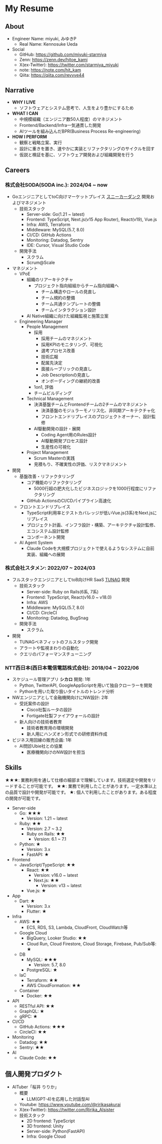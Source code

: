 # My Resume
## About
- Engineer Name: miyuki, みゆきP
  - Real Name: Kennosuke Ueda
- Social
  - GitHub: https://github.com/miyuki-starmiya
  - Zenn: https://zenn.dev/hitoe_kami
  - X(ex-Twitter): https://twitter.com/starmiya_miyuki
  - note: https://note.com/hit_kam
  - Qiita: https://qiita.com/revvve44

## Narrative
- **WHY I LIVE**
  - ソフトウェアとシステム思考で、人生をより豊かにするため
- **WHAT I CAN**
  - 中規模組織（エンジニア数50人程度）のマネジメント
  - Frontend/Backend/Infra一気通貫した開発
  - AIツールを組み込んだBPR(Business Process Re-engineering)
- **HOW I PERFORM**
  - 観察と戦略立案、実行
  - 設計に重きを置き、速やかに実装とリファクタリングのサイクルを回す
  - 仮説と検証を基に、ソフトウェア開発および組織開発を行う

## Careers
### 株式会社SODA(SODA inc.): 2024/04 ~ now
- GoエンジニアとしてtoC向けマーケットプレイス [スニーカーダンク](https://snkrdunk.com/) 開発およびマネジメント
  - 技術スタック
    - Server-side: Go(1.21 ~ latest)
    - Frontend: TypeScript, Next.js(v15 App Router), React(v19), Vue.js
    - Infra: AWS, Terraform
    - Middleware: MySQL(5.7, 8.0)
    - CI/CD: GitHub Actions
    - Monitoring: Datadog, Sentry
    - IDE: Cursor, Visual Studio Code
  - 開発手法
    - スクラム
    - Scrum@Scale
- マネジメント
  - VPoE
    - 組織のリアーキテクチャ
      - プロジェクト指向組組からチーム指向組織へ
        - チーム構造やロールの見直し
        - チーム規約の整備
        - チーム共通テンプレートの整備
        - チームインタラクション設計
    - AI Native組織に向けた組織監視と施策立案
  - Engineering Manager
    - People Management
      - 採用
        - 採用チームのマネジメント
        - 採用KPIのモニタリング、可視化
        - 選考プロセス改善
        - 技術広報
        - 配属先決定
        - 面接ルーブリックの見直し
        - Job Descriptionの見直し
        - オンボーディングの継続的改善
      - 1on1, 評価
      - チームビルディング
    - Technical Management
      - 決済基盤チームとFrontendチームの2チームのマネジメント
        - 決済基盤のモジュラーモノリス化、非同期アーキテクチャ化
        - フロントエンドリプレイスのプロジェクトオーナー、設計監修
      - AI駆動開発の設計・展開
        - Coding Agent用のRules設計
        - AI駆動開発プロセス設計
        - 生産性の可視化
    - Project Management
      - Scrum Masterの実践
      - 見積もり、不確実性の評価、リスクマネジメント
- 開発
  - 基盤改善・リファクタリング
    - コア機能のリファクタリング
      - 5000行超の肥大化したビジネスロジックを1000行程度にリファクタリング
    - GitHub ActionsのCI/CDパイプライン高速化
  - フロントエンドリプレイス
    - TypeScript利用率とテストカバレッジが低いVue.js(3系)をNext.jsにリプレイス
    - プロジェクト計画、インフラ設計・構築、アーキテクチャ設計監修、エコシステム設計監修
    - コンポーネント開発
  - AI Agent System
    - Claude Codeを大規模プロジェクトで使えるようなシステムに自前実装、組織への展開

### 株式会社スタメン: 2022/07 ~ 2024/03
- フルスタックエンジニアとしてtoB向けHR SaaS [TUNAG](https://biz.tunag.jp/lp/tunag04?utm_source=google&utm_medium=cpc&utm_content=tunag-04&utm_campaign=1_brand) 開発
  - 技術スタック
    - Server-side: Ruby on Rails(6系, 7系)
    - Frontend: TypeScript, React(v16.0 ~ v18.0)
    - Infra: AWS
    - Middleware: MySQL(5.7, 8.0)
    - CI/CD: CircleCI
    - Monitoring: Datadog, BugSnag
  - 開発手法
    - スクラム
- 開発
  - TUNAGベネフィットのフルスタック開発
  - アラートや監視まわりの自動化
  - クエリのパフォーマンスチューニング

### NTT西日本(西日本電信電話株式会社): 2018/04 ~ 2022/06
- スケジュール管理アプリ **シカロ** 開発: 1年
  - Python, TwitterAPI, GoogleAppScriptを用いて独自クローラーを開発
  - Pythonを用いた取り扱いタイトルのトレンド分析
- NWエンジニアとして金融機関向けにNW設計: 2年
  - 受託案件の設計
    - Cisco社製ルータの設計
    - Fortigate社製ファイアウォールの設計
  - 新人向けの技術者教育
    - 技術者教育用の環境開発
    - 新人用にハンズオン形式での研修資料作成
- ビジネス用回線の販売企画: 1年
  - AI問診Ubie社との協業
    - 医療機関向けのNW設計を担当


## Skills
★★★: 業務利用を通して仕様の細部まで理解しています。技術選定や開発をリードすることが可能です。
★★: 業務で利用したことがあります。一定水準以上の品質で設計や開発が可能です。
★: 個人で利用したことがあります。ある程度の開発が可能です。

- Server-side
  - Go: ★★★
    - Version: 1.21 ~ latest
  - Ruby: ★★
    - Version: 2.7 ~ 3.2
    - Ruby on Rails: ★★
      - Version: 6.1 ~ 7.1
  - Python: ★
    - Version: 3.x
    - FastAPI: ★
- Frontend
  - JavaScript/TypeScript: ★★
    - React: ★★
      - Version: v16.0 ~ latest
      - Next.js: ★★
        - Version: v13 ~ latest
    - Vue.js: ★
- App
  - Dart: ★
    - Version: 3.x
    - Flutter: ★
- Infra
  - AWS: ★★
    - ECS, RDS, S3, Lambda, CloudFront, CloudWatch等
  - Google Cloud
    - BigQuery, Looker Studio: ★★
    - Cloud Run, Cloud Firestore, Cloud Storage, Firebase, Pub/Sub等: ★
  - DB
    - MySQL: ★★★
      - Version: 5.7, 8.0
    - PostgreSQL: ★
  - IaC
    - Terraform: ★★
    - AWS CloudFormation: ★★
  - Container
    - Docker: ★★
- API
  - RESTful API: ★★
  - GraphQL: ★
  - gRPC: ★
- CI/CD
  - GitHub Actions: ★★★
  - CircleCI: ★★
- Monitoring
  - Datadog: ★★
  - Sentry: ★★
- AI
  - Claude Code: ★★


## 個人開発プロダクト
- AITuber「桜井 りりか」
  - 概要
    - LLM(GPT-4)を応用した対話型AI
  - Youtube: https://www.youtube.com/@ririkasakurai
  - X(ex-Twitter): https://twitter.com/Ririka_AIsister
  - 技術スタック
    - 2D frontend: TypeScript
    - 3D frontend: Unity
    - Server-side: Python(FastAPI)
    - Infra: Google Cloud
